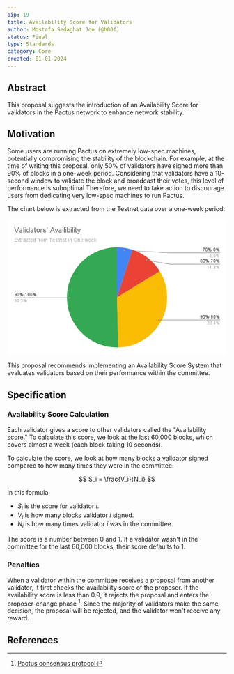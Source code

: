 ```yaml
---
pip: 19
title: Availability Score for Validators
author: Mostafa Sedaghat Joo (@b00f)
status: Final
type: Standards
category: Core
created: 01-01-2024
---
```


## Abstract

This proposal suggests the introduction of an Availability Score for validators
in the Pactus network to enhance network stability.

## Motivation

Some users are running Pactus on extremely low-spec machines, potentially compromising the stability of the blockchain.
For example, at the time of writing this proposal,
only 50% of validators have signed more than 90% of blocks in a one-week period.
Considering that validators have a 10-second window to validate the block and broadcast their votes,
this level of performance is suboptimal
Therefore, we need to take action to discourage users from dedicating very low-spec machines to run Pactus.

The chart below is extracted from the Testnet data over a one-week period:

![Validators availability](../assets/pip-19/validators_avalibility_testnet.png)

This proposal recommends implementing an Availability Score System that evaluates validators
based on their performance within the committee.

## Specification

### Availability Score Calculation

Each validator gives a score to other validators called the "Availability score."
To calculate this score, we look at the last 60,000 blocks, which covers almost a week (each block taking 10 seconds).

To calculate the score, we look at how many blocks a validator signed compared to how many times they were in the committee:

$$
S_i = \frac{V_i}{N_i}
$$

In this formula:

- $S_i$ is the score for validator $i$.
- $V_i$ is how many blocks validator $i$ signed.
- $N_i$ is how many times validator $i$ was in the committee.

The score is a number between 0 and 1.
If a validator wasn't in the committee for the last 60,000 blocks, their score defaults to 1.

### Penalties

When a validator within the committee receives a proposal from another validator,
it first checks the availability score of the proposer.
If the availability score is less than $0.9$, it rejects the proposal and
enters the proposer-change phase [^1].
Since the majority of validators make the same decision, the proposal will be rejected,
and the validator won't receive any reward.

## References

[^1]: [Pactus consensus protocol](https://docs.pactus.org/protocol/consensus/protocol/)
